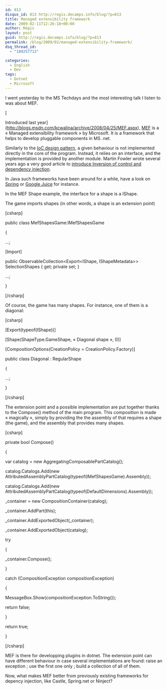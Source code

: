 ```yaml
---
id: 813
disqus_id: 813 http://regis.decamps.info/blog/?p=813
title: Managed extensibility framework
date: 2009-02-11T12:26:18+00:00
author: Régis
layout: post
guid: http://regis.decamps.info/blog/?p=813
permalink: /blog/2009/02/managed-extensibility-framework/
dsq_thread_id:
  - "189257713"

categories:
  - English
  - Dev
tags:
  - Dotnet
  - Microsoft
---
```

I went yesterday to the MS Techdays and the most interesting talk I listen to was about MEF.
  
[
  
Introduced last year](http://blogs.msdn.com/kcwalina/archive/2008/04/25/MEF.aspx), [MEF](http://www.codeplex.com/MEF) is a « Managed extensibility framework » by Microsoft. It is a framework that helps to develop pluggable components in MS .net.

Similarly to the [IoC design pattern](http://en.wikipedia.org/wiki/Inversion_of_control), a given behaviour is not implemented directly in the core of the program. Instead, it relies on an interface, and the implementation is provided by another module. Martin Fowler wrote several years ago a very good article to [introduce Inversion of control and dependency injection](http://martinfowler.com/articles/injection.html).

In Java such frameworks have been around for a while, have a look on [Spring](http://www.springFramework.org/) or [Google Juice](http://code.google.com/p/google-guice/) for instance.
  
<!--more-->


  
In the MEF Shape example, the interface for a shape is a IShape.

The game imports shapes (in other words, a shape is an extension point)
  
[csharp]
      
public class MefShapesGame:IMefShapesGame
      
{
          
…;
          
[Import]
          
public ObservableCollection<Export<IShape, IShapeMetadata>> SelectionShapes { get; private set; }
          
…;
      
}
  
[/csharp]

Of course, the game has many shapes. For instance, one of them is a diagonal:
  
[csharp]
      
[Export(typeof(IShape))]
      
[Shape(ShapeType.GameShape, « Diagonal shape », 0)]
      
[CompositionOptions(CreationPolicy = CreationPolicy.Factory)]
      
public class Diagonal : RegularShape
      
{
          
…;
      
}
  
[/csharp]

The extension point and a possible implementation are put together thanks to the Compose() method of the main program. This composition is made « magically », simply by providing the the assembly of that requires a shape (the game), and the assembly that provides many shapes.
  
[csharp]
      
private bool Compose()
      
{
          
var catalog = new AggregatingComposablePartCatalog();
          
catalog.Catalogs.Add(new AttributedAssemblyPartCatalog(typeof(IMefShapesGame).Assembly));
          
catalog.Catalogs.Add(new AttributedAssemblyPartCatalog(typeof(DefaultDimensions).Assembly));
          
_container = new CompositionContainer(catalog);
          
_container.AddPart(this);
          
_container.AddExportedObject<ICompositionService>(_container);
          
_container.AddExportedObject<AggregatingComposablePartCatalog>(catalog);
          
try
          
{
              
_container.Compose();
          
}
          
catch (CompositionException compositionException)
          
{
              
MessageBox.Show(compositionException.ToString());
              
return false;
          
}
          
return true;
      
}
  
[/csharp]

MEF is there for developping plugins in dotnet. The extension point can have different behaviour in case several implementations are found: raise an exception ; use the first one only ; build a collection of all of them.

Now, what makes MEF better from previously existing frameworks for depency injection, like Castle, Spring.net or Ninject?
